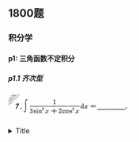 ## 1800题
### 积分学
#### p1: 三角函数不定积分

##### p1.1 齐次型
![title](../../.local/static/2020/7/6/1598694028875.1598694029126.png)

<details>
<summary>Title</summary>

<img src="C:\Users\86355\Pictures\k折.png"  />
</details>


